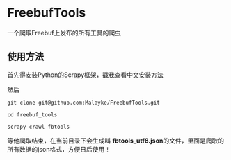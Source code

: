 # FreebufTools
一个爬取Freebuf上发布的所有工具的爬虫

## 使用方法

首先得安装Python的Scrapy框架，[戳我](https://scrapy-chs.readthedocs.org/zh_CN/0.24/intro/install.html)查看中文安装方法

然后

```
git clone git@github.com:Malayke/FreebufTools.git

cd freebuf_tools

scrapy crawl fbtools
```

等他爬取结束，在当前目录下会生成叫 **fbtools_utf8.json**的文件，里面是爬取的所有数据的json格式，方便日后使用！
